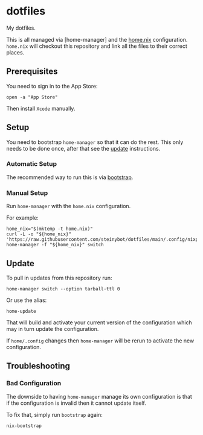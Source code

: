 # dotfiles

My dotfiles.

This is all managed via [home-manager] and the [home.nix] configuration. `home.nix` will checkout this repository and link all the files to their correct places.

## Prerequisites

You need to sign in to the App Store:

```shell
open -a "App Store"
```

Then install `Xcode` manually.

## Setup

You need to bootstrap `home-manager` so that it can do the rest. This only needs to be done once, after that see the [update](#update) instructions.

### Automatic Setup

The recommended way to run this is via [bootstrap].

### Manual Setup

Run `home-manager` with the `home.nix` configuration.

For example:

```shell
home_nix="$(mktemp -t home.nix)"
curl -L -o "${home_nix}" 'https://raw.githubusercontent.com/steinybot/dotfiles/main/.config/nixpkgs/home.nix'
home-manager -f "${home_nix}" switch
```

## Update

To pull in updates from this repository run:

```shell
home-manager switch --option tarball-ttl 0
```

Or use the alias:

```shell
home-update
```

That will build and activate your current version of the configuration which may in turn update the configuration.

If `home/.config` changes then `home-manager` will be rerun to activate the new configuration.

## Troubleshooting

### Bad Configuration

The downside to having `home-manager` manage its own configuration is that if the configuration is invalid then it
cannot update itself.

To fix that, simply run `bootstrap` again:

```shell
nix-bootstrap
```

[bootstrap]: https://github.com/steinybot/bootstrap
[home.nix]: home/.config/nixpkgs/home.nix
[home manager]: https://github.com/nix-community/home-manager
